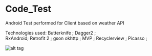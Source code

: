 # Code_Test
Android Test performed for Client based on weather API

Technologies used:
Butterknife    ; 
Dagger2 ;	
RxAndroid;
Retrofit 2	;
gson okhttp     ;
MVP	        ;
Recyclerview	;
Picasso	        ;


![alt tag](http://giphy.com/gifs/3ornjRtXE7qUgFIhTW)
 



